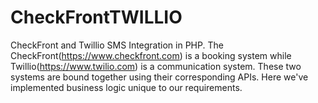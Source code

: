 # CheckFrontTWILLIO
CheckFront and Twillio SMS Integration in PHP. The CheckFront(https://www.checkfront.com) is a booking system while Twillio(https://www.twilio.com) is a communication system. These two systems are bound together using their corresponding APIs. Here we've implemented business logic unique to our requirements.
